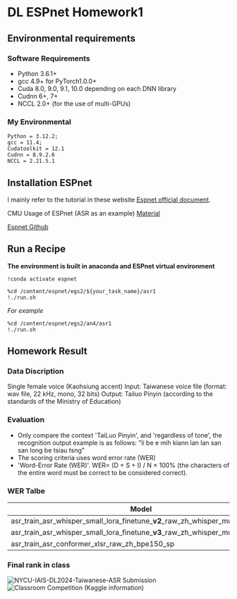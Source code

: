 # DL ESPnet Homework1

## Environmental requirements
### Software Requirements

* Python 3.6.1+
* gcc 4.9+ for PyTorch1.0.0+
* Cuda 8.0, 9.0, 9.1, 10.0 depending on each DNN library
* Cudnn 6+, 7+
* NCCL 2.0+ (for the use of multi-GPUs)

### My Environmental
```
Python = 3.12.2;
gcc = 11.4;
Cudatoolkit = 12.1
Cudnn = 8.9.2.6
NCCL = 2.21.5.1
```


## Installation ESPnet

I mainly refer to the tutorial in these website
[Espnet official document](https://espnet.github.io/espnet/installation.html#step-2-installation-espnet).

CMU Usage of ESPnet (ASR as an example) [Material](https://colab.research.google.com/github/espnet/notebook/blob/master/espnet2_recipe_tutorial_CMU_11751_18781_Fall2022.ipynb)

[Espnet Github](https://github.com/espnet/espnet)
 


## Run a Recipe

**The environment is built in anaconda and ESPnet virtual environment**  
```
!conda activate espnet
```
```
%cd /content/espnet/egs2/${your_task_name}/asr1
!./run.sh
```

*For example*  
```
%cd /content/espnet/egs2/an4/asr1
!./run.sh
```



## Homework Result
### Data Discription
Single female voice (Kaohsiung accent)
Input: Taiwanese voice file (format: wav file, 22 kHz, mono, 32 bits)
Output: Tailuo Pinyin (according to the standards of the Ministry of Education)

### Evaluation 
* Only compare the context 'TaiLuo Pinyin', and 'regardless of tone', the recognition output example is as follows:
"li be e mih kiann lan lan san san long be tsiau tsng"
* The scoring criteria uses word error rate (WER)
* 'Word-Error Rate (WER)'. WER= (D + S + I) / N × 100% (the characters of the entire word must be correct to be considered correct).

### WER Talbe
| Model  | Snt | Wrd  | Corr | Sub | Del  | Ins | Err | S.Err  |
| ------------- |:-------------:| ------------- |:-------------:|:-------------:| ------------- |:-------------:| ------------- |:-------------:|
| asr_train_asr_whisper_small_lora_finetune_**v2**_raw_zh_whisper_multilingual_sp   | 200     | 3374      | 84.9     | 14.1      | 1.0     | 1.5      | 16.5     | 69.5      |
| asr_train_asr_whisper_small_lora_finetune_**v3**_raw_zh_whisper_multilingual_sp   | 200     | 3374      | 83.7     | 15.2      | 1.1     | 1.5      | 17.8     | 72.5      |
| asr_train_asr_conformer_xlsr_raw_zh_bpe150_sp    | 200     | 3374      | 70.2     | 26.4      | 3.4     | 2.3      | 32.1     | 89.0      |

### Final rank in class

![NYCU-IAlS-DL2024-Taiwanese-ASR Submission](https://github.com/Deep-Learning-NYCU/taiwanese-speech-recognition-using-espnet-toolkit-A122130/assets/166596141/84ebe12f-b6fb-4f74-8a98-82ae1f93ce47)
![Classroom Competition](https://github.com/Deep-Learning-NYCU/taiwanese-speech-recognition-using-espnet-toolkit-A122130/assets/166596141/92fa6c84-42d1-4207-b1c9-46db94c8570d)
(Kaggle information)

